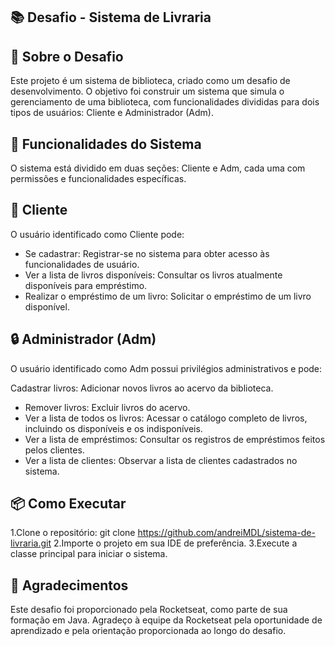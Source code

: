 ## 📚  Desafio - Sistema de Livraria
## 📝 Sobre o Desafio
Este projeto é um sistema de biblioteca, criado como um desafio de desenvolvimento. O objetivo foi construir um sistema que simula o gerenciamento de uma biblioteca, com funcionalidades divididas para dois tipos de usuários: Cliente e Administrador (Adm).

## 🚀 Funcionalidades do Sistema
O sistema está dividido em duas seções: Cliente e Adm, cada uma com permissões e funcionalidades específicas.

## 👤 Cliente
O usuário identificado como Cliente pode:
  - Se cadastrar: Registrar-se no sistema para obter acesso às funcionalidades de usuário.
  - Ver a lista de livros disponíveis: Consultar os livros atualmente disponíveis para empréstimo.
  - Realizar o empréstimo de um livro: Solicitar o empréstimo de um livro disponível.

## 🔒 Administrador (Adm)
O usuário identificado como Adm possui privilégios administrativos e pode:

Cadastrar livros: Adicionar novos livros ao acervo da biblioteca.
  - Remover livros: Excluir livros do acervo.
  - Ver a lista de todos os livros: Acessar o catálogo completo de livros, incluindo os disponíveis e os indisponíveis.
  - Ver a lista de empréstimos: Consultar os registros de empréstimos feitos pelos clientes.
  - Ver a lista de clientes: Observar a lista de clientes cadastrados no sistema.

## 📦 Como Executar
1.Clone o repositório:
  git clone https://github.com/andreiMDL/sistema-de-livraria.git
2.Importe o projeto em sua IDE de preferência.
3.Execute a classe principal para iniciar o sistema.

## 💜 Agradecimentos
Este desafio foi proporcionado pela Rocketseat, como parte de sua formação em Java. Agradeço à equipe da Rocketseat pela oportunidade de aprendizado e pela orientação proporcionada ao longo do desafio.
